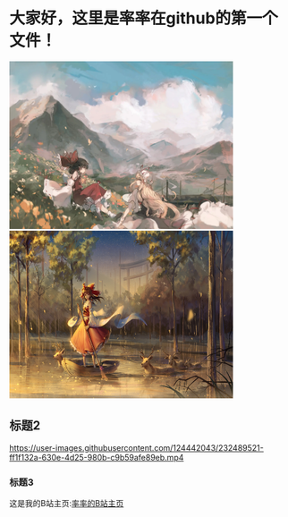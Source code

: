 # 大家好，这里是率率在github的第一个文件！
<a href="[超链接地址](https://www.bilibili.com/video/BV1GJ411x7h7/)" title="好康的"><img src="https://github.com/Marshall020830/marshall-2023.io/blob/main/pictures/%E5%A3%81%E7%BA%B8.jpg" alt="GENSOKYO" title="Gensokyo" width="400" height="300"></a>    <img src="https://github.com/Marshall020830/marshall-2023.io/blob/main/pictures/gensokyo.jpg" alt="GENSOKYO" title="Gensokyo" width="400" height="300">



## 标题2

https://user-images.githubusercontent.com/124442043/232489521-ff1f132a-630e-4d25-980b-c9b59afe89eb.mp4

### 标题3
这是我的B站主页:[率率的B站主页](https://space.bilibili.com/388957500?spm_id_from=333.976.0.0)

